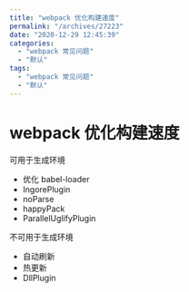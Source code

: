 ```yaml
---
title: "webpack 优化构建速度"
permalink: "/archives/27223"
date: "2020-12-29 12:45:39"
categories: 
  - "webpack 常见问题"
  - "默认"
tags: 
  - "webpack 常见问题"
  - "默认"
---
```


# webpack 优化构建速度

可用于生成环境

- 优化 babel-loader
- IngorePlugin
- noParse
- happyPack
- ParallelUglifyPlugin

不可用于生成环境

- 自动刷新
- 热更新
- DllPlugin
